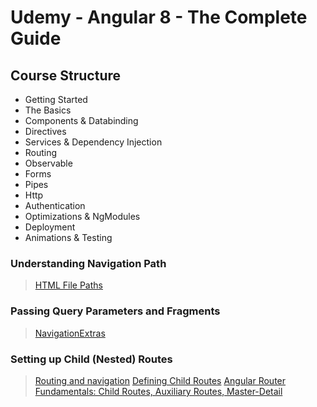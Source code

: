 <h1>Udemy - Angular 8 - The Complete Guide</h1>
<h2> Course Structure</h2>

- Getting Started
- The Basics
- Components & Databinding
- Directives
- Services & Dependency Injection
- Routing
- Observable
- Forms
- Pipes
- Http
- Authentication
- Optimizations & NgModules
- Deployment
- Animations & Testing


<h3>Understanding Navigation Path</h3>

> [HTML File Paths](https://www.w3schools.com/html/html_filepaths.asp)

<h3>Passing Query Parameters and Fragments </h3>

> [NavigationExtras](https://angular.io/api/router/NavigationExtras)

<h3>Setting up Child (Nested) Routes</h3>

> [Routing and navigation](https://angular.io/guide/router)
> [Defining Child Routes](https://angular-2-training-book.rangle.io/routing/child_routes)
> [Angular Router Fundamentals: Child Routes, Auxiliary Routes, Master-Detail](https://blog.angular-university.io/angular2-router/)